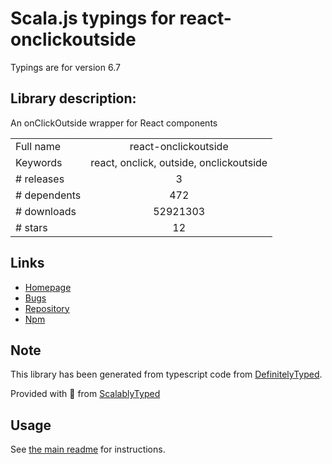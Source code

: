 
# Scala.js typings for react-onclickoutside

Typings are for version 6.7

## Library description:
An onClickOutside wrapper for React components

|                    |                 |
| ------------------ | :-------------: |
| Full name          | react-onclickoutside |
| Keywords           | react, onclick, outside, onclickoutside |
| # releases         | 3 |
| # dependents       | 472 |
| # downloads        | 52921303 |
| # stars            | 12 |

## Links
- [Homepage](https://github.com/Pomax/react-onclickoutside)
- [Bugs](https://github.com/Pomax/react-onclickoutside/issues)
- [Repository](https://github.com/Pomax/react-onclickoutside)
- [Npm](https://www.npmjs.com/package/react-onclickoutside)
    


## Note
This library has been generated from typescript code from [DefinitelyTyped](https://definitelytyped.org).

Provided with :purple_heart: from [ScalablyTyped](https://github.com/oyvindberg/ScalablyTyped)

## Usage
See [the main readme](../../readme.md) for instructions.


